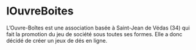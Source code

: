 # lOuvreBoites
L’Ouvre-Boîtes est une association basée à Saint-Jean de Védas (34) qui fait la promotion du jeu de société sous toutes ses formes. Elle a donc décidé de créer un jeux de dés en ligne.
